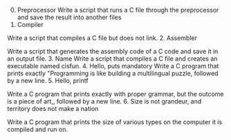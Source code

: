 0.  Preprocessor
Write a script that runs a C file through the preprocessor and save the result into another files
1. Compiler

Write a script that compiles a C file but does not link.
2. Assembler

Write a script that generates the assembly code of a C code and save it in an output file.
3. Name
Write a script that compiles a C file and creates an executable named cisfun.
4. Hello, puts
mandatory
Write a C program that prints exactly "Programming is like building a multilingual puzzle, followed by a new line.
5. Hello, printf

Write a C program that prints exactly with proper grammar, but the outcome is a piece of art,, followed by a new line.
6. Size is not grandeur, and territory does not make a nation

Write a C program that prints the size of various types on the computer it is compiled and run on.
